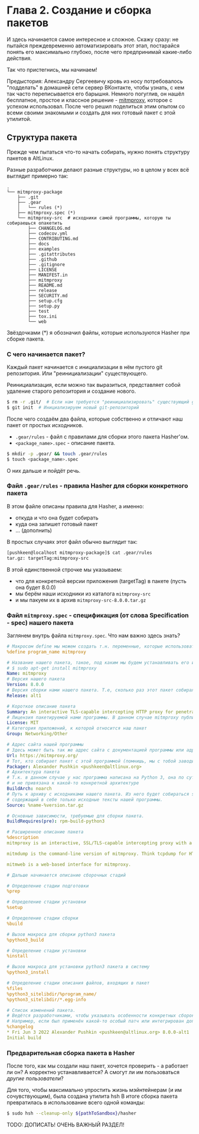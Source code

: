 # Глава 2. Создание и сборка пакетов

И здесь начинается самое интересное и сложное.
Скажу сразу: не пытайся преждевременно автоматизировать этот этап, постарайся понять его максимально глубоко, после чего предпринимай какие-либо действия.

Так что пристегнись, мы начинаем!

Предыстория:
Александру Сергеевичу кровь из носу потребовалось "подделать" в домашней сети сервер ВКонтакте, чтобы узнать, с кем так часто переписывается его барышня.
Немного погуглив, он нашёл бесплатное, простое и классное решение - [mitmproxy](https://github.com/mitmproxy/mitmproxy), которое с успехом использовал.
После чего решил поделиться этим опытом со всеми своими знакомыми и создать для них готовый пакет с этой утилитой.

## Структура пакета

Прежде чем пытаться что-то начать собирать, нужно понять структуру пакетов в AltLinux.

Разные разработчики делают разные структуры, но в целом у всех всё выглядит примерно так:
```
.
└── mitmproxy-package
    ├── .git
    ├── .gear
    │   └── rules (*)
    ├── mitmproxy.spec (*)
    └── mitmproxy-src  # исходники самой программы, которую ты собираешься опакетить
        ├── CHANGELOG.md
        ├── codecov.yml
        ├── CONTRIBUTING.md
        ├── docs
        ├── examples
        ├── .gitattributes
        ├── .github
        ├── .gitignore
        ├── LICENSE
        ├── MANIFEST.in
        ├── mitmproxy
        ├── README.md
        ├── release
        ├── SECURITY.md
        ├── setup.cfg
        ├── setup.py
        ├── test
        ├── tox.ini
        └── web
```

Звёздочками (*) я обозначил файлы, которые используются Hasher при сборке пакета.

### С чего начинается пакет?

Каждый пакет начинается с инициализации в нём пустого git репозитория. Или "реинициализации" существующего.

Реинициализация, если можно так выразиться, представляет собой удаление старого репозитория и создание нового.
```bash
$ rm -r .git/  # Если нам требуется "реинициализировать" существующий git-репозиторий
$ git init  # Инициализируем новый git-репозиторий
```

После чего создаём два файла, которые собственно и отличают наш пакет от простых исходников.
- `.gear/rules` - файл с правилами для сборки этого пакета Hasher'ом.
- `<package_name>.spec` - описание пакета.

```bash
$ mkdir -p .gear/ && touch .gear/rules
$ touch <package_name>.spec
```

О них дальше и пойдёт речь.

### Файл `.gear/rules` - правила Hasher для сборки конкретного пакета

В этом файле описаны правила для Hasher, а именно:
- откуда и что она будет собирать
- куда она запишет готовый пакет
- ... (дополнить)

В простых случаях этот файл обычно выглядит так:

```bash
[pushkeen@localhost mitmproxy-package]$ cat .gear/rules
tar.gz: targetTag:mitmproxy-src
```

В этой единственной строчке мы указываем:
- что для конкретной версии приложения (targetTag) в пакете (пусть она будет 8.0.0)
- мы берём наши исходники из каталога `mitmproxy-src`
- и мы пакуем их в архив `mitmproxy-src-8.0.0.tar.gz`

### Файл `mitmproxy.spec` - спецификация (от слова Specification - spec) нашего пакета

Заглянем внутрь файла `mitmproxy.spec`.
Что нам важно здесь знать?

```yaml
# Макросом define мы можем создать т.н. переменные, которые использовать дальше по всему конкретному spec-файлу
%define program_name mitmproxy

# Название нашего пакета, такое, под каким мы будем устанавливать его из репозиториев
# $ sudo apt-get install mitmproxy
Name: mitmproxy
# Версия нашего пакета
Version: 8.0.0
# Версия сборки нами нашего пакета. Т.е, сколько раз этот пакет собирался и изменялся.
Release: alt1

# Короткое описание пакета
Summary: An interactive TLS-capable intercepting HTTP proxy for penetration testers and software developers. 
# Лицензия пакетируемой нами программы. В данном случае mitmproxy публикуется под MIT лицензией.
License: MIT
# Категория приложений, к которой относится наш пакет
Group: Networking/Other

# Адрес сайта нашей программы
# Здесь может быть так же адрес сайта с документацией программы или адрес репозитория с программой
Url: https://mitmproxy.org/
# Тот, кто собирает пакет с этой программой (помнишь, мы с тобой заводили для этого GPG ключ)
Packager: Alexander Pushkin <pushkeen@altlinux.org>
# Архитектура пакета
# Т.к. в данном случае у нас программа написана на Python 3, она по сути является мультиплатформенной
# и не привязана к какой-то конкретной архитектуре
BuildArch: noarch
# Путь к архиву с исходниками нашего пакета. Из него будет собираться srpm - специальный пакет,
# содержащий в себе только исходные тексты нашей программы.
Source: %name-%version.tar.gz

# Основные зависимости, требуемые для сборки пакета.
BuildRequires(pre): rpm-build-python3

# Расширенное описание пакета
%description
mitmproxy is an interactive, SSL/TLS-capable intercepting proxy with a console interface for HTTP/1, HTTP/2, and WebSockets.

mitmdump is the command-line version of mitmproxy. Think tcpdump for HTTP.

mitmweb is a web-based interface for mitmproxy.

# Дальше начинается описание сборочных стадий

# Определение стадии подготовки
%prep

# Определение стадии установки
%setup

# Определение стадии сборки
%build

# Вызов макроса для сборки python3 пакета
%python3_build

# Определение стадии установки
%install

# Вызов макроса для установки python3 пакета в систему
%python3_install

# Определение стадии описания файлов, входящих в пакет
%files
%python3_sitelibdir/%program_name/
%python3_sitelibdir/*.egg-info

# Список изменений пакета.
# Ведётся разработчиками, чтобы указывать особенности конкретных сборок.
# Например, если был применён какой-то особый патч или интегрирован дополнительный модуль.
%changelog
* Fri Jun 3 2022 Alexander Pushkin <pushkeen@altlinux.org> 8.0.0-alt1
Initial build
```

### Предварительная сборка пакета в Hasher

После того, как мы создали наш пакет, хочется проверить - а работает ли он? А корректно устанавливается? А смогут ли им пользоваться *другие пользователи*?

Для того, чтобы максимально упростить жизнь мэйнтейнерам (и им сочувствующим), была создана утилита hsh
В итоге сборка пакета превратилась в использование всего одной команды:

```bash
$ sudo hsh --cleanup-only ${pathToSandbox}/hasher
```

TODO: ДОПИСАТЬ! ОЧЕНЬ ВАЖНЫЙ РАЗДЕЛ!